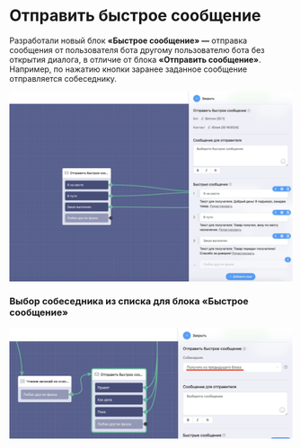 # Отправить быстрое сообщение

Разработали новый блок **«Быстрое сообщение» —** отправка сообщения от пользователя бота другому пользователю бота без открытия диалога, в отличие от блока **«Отправить сообщение»**. Например, по нажатию кнопки заранее заданное сообщение отправляется собеседнику.

![](../../.gitbook/assets/NuTAeXtzhN0.jpg)

### Выбор собеседника из списка для блока «Быстрое сообщение»

![](../../.gitbook/assets/RHeOblghAGc.jpg)

